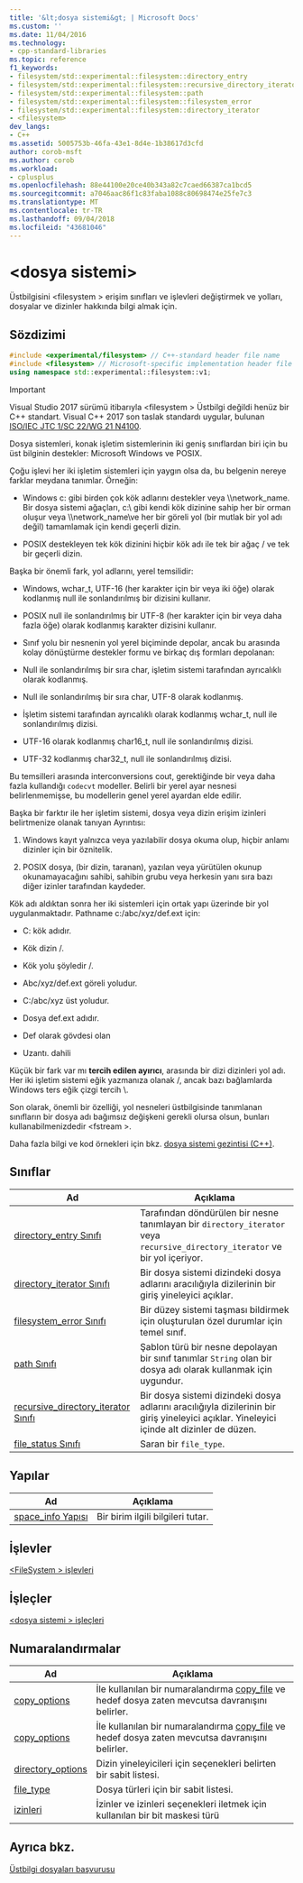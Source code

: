 ```yaml
---
title: '&lt;dosya sistemi&gt; | Microsoft Docs'
ms.custom: ''
ms.date: 11/04/2016
ms.technology:
- cpp-standard-libraries
ms.topic: reference
f1_keywords:
- filesystem/std::experimental::filesystem::directory_entry
- filesystem/std::experimental::filesystem::recursive_directory_iterator
- filesystem/std::experimental::filesystem::path
- filesystem/std::experimental::filesystem::filesystem_error
- filesystem/std::experimental::filesystem::directory_iterator
- <filesystem>
dev_langs:
- C++
ms.assetid: 5005753b-46fa-43e1-8d4e-1b38617d3cfd
author: corob-msft
ms.author: corob
ms.workload:
- cplusplus
ms.openlocfilehash: 88e44100e20ce40b343a82c7caed66387ca1bcd5
ms.sourcegitcommit: a7046aac86f1c83faba1088c80698474e25fe7c3
ms.translationtype: MT
ms.contentlocale: tr-TR
ms.lasthandoff: 09/04/2018
ms.locfileid: "43681046"
---
```

# <a name="ltfilesystemgt"></a>&lt;dosya sistemi&gt;

Üstbilgisini &lt;filesystem > erişim sınıfları ve işlevleri değiştirmek ve yolları, dosyalar ve dizinler hakkında bilgi almak için.

## <a name="syntax"></a>Sözdizimi

```cpp
#include <experimental/filesystem> // C++-standard header file name
#include <filesystem> // Microsoft-specific implementation header file name
using namespace std::experimental::filesystem::v1;
```

> [!IMPORTANT]
> Visual Studio 2017 sürümü itibarıyla \<filesystem > Üstbilgi değildi henüz bir C++ standart. Visual C++ 2017 son taslak standardı uygular, bulunan [ISO/IEC JTC 1/SC 22/WG 21 N4100](http://www.open-std.org/jtc1/sc22/wg21/docs/papers/2014/n4100.pdf).

Dosya sistemleri, konak işletim sistemlerinin iki geniş sınıflardan biri için bu üst bilginin destekler: Microsoft Windows ve POSIX.

Çoğu işlevi her iki işletim sistemleri için yaygın olsa da, bu belgenin nereye farklar meydana tanımlar. Örneğin:

- Windows c: gibi birden çok kök adlarını destekler veya \\\network_name. Bir dosya sistemi ağaçları, c:\ gibi kendi kök dizinine sahip her bir orman oluşur veya \\\network_name\\ve her bir göreli yol (bir mutlak bir yol adı değil) tamamlamak için kendi geçerli dizin.

- POSIX destekleyen tek kök dizinini hiçbir kök adı ile tek bir ağaç / ve tek bir geçerli dizin.

Başka bir önemli fark, yol adlarını, yerel temsilidir:

- Windows, wchar_t, UTF-16 (her karakter için bir veya iki öğe) olarak kodlanmış null ile sonlandırılmış bir dizisini kullanır.

- POSIX null ile sonlandırılmış bir UTF-8 (her karakter için bir veya daha fazla öğe) olarak kodlanmış karakter dizisini kullanır.

- Sınıf yolu bir nesnenin yol yerel biçiminde depolar, ancak bu arasında kolay dönüştürme destekler formu ve birkaç dış formları depolanan:

- Null ile sonlandırılmış bir sıra char, işletim sistemi tarafından ayrıcalıklı olarak kodlanmış.

- Null ile sonlandırılmış bir sıra char, UTF-8 olarak kodlanmış.

- İşletim sistemi tarafından ayrıcalıklı olarak kodlanmış wchar_t, null ile sonlandırılmış dizisi.

- UTF-16 olarak kodlanmış char16_t, null ile sonlandırılmış dizisi.

- UTF-32 kodlanmış char32_t, null ile sonlandırılmış dizisi.

Bu temsilleri arasında interconversions cout, gerektiğinde bir veya daha fazla kullandığı `codecvt` modeller. Belirli bir yerel ayar nesnesi belirlenmemişse, bu modellerin genel yerel ayardan elde edilir.

Başka bir farktır ile her işletim sistemi, dosya veya dizin erişim izinleri belirtmenize olanak tanıyan Ayrıntısı:

1. Windows kayıt yalnızca veya yazılabilir dosya okuma olup, hiçbir anlamı dizinler için bir öznitelik.

1. POSIX dosya, (bir dizin, taranan), yazılan veya yürütülen okunup okunamayacağını sahibi, sahibin grubu veya herkesin yanı sıra bazı diğer izinler tarafından kaydeder.

Kök adı aldıktan sonra her iki sistemleri için ortak yapı üzerinde bir yol uygulanmaktadır. Pathname c:/abc/xyz/def.ext için:

- C: kök adıdır.

- Kök dizin /.

- Kök yolu şöyledir /.

- Abc/xyz/def.ext göreli yoludur.

- C:/abc/xyz üst yoludur.

- Dosya def.ext adıdır.

- Def olarak gövdesi olan

- Uzantı. dahili

Küçük bir fark var mı **tercih edilen ayırıcı**, arasında bir dizi dizinleri yol adı. Her iki işletim sistemi eğik yazmanıza olanak /, ancak bazı bağlamlarda Windows ters eğik çizgi tercih \\.

Son olarak, önemli bir özelliği, yol nesneleri üstbilgisinde tanımlanan sınıfların bir dosya adı bağımsız değişkeni gerekli olursa olsun, bunları kullanabilmenizdedir \<fstream >.

Daha fazla bilgi ve kod örnekleri için bkz. [dosya sistemi gezintisi (C++)](../standard-library/file-system-navigation.md).

## <a name="classes"></a>Sınıflar

|Ad|Açıklama|
|----------|-----------------|
|[directory_entry Sınıfı](../standard-library/directory-entry-class.md)|Tarafından döndürülen bir nesne tanımlayan bir `directory_iterator` veya `recursive_directory_iterator` ve bir yol içeriyor.|
|[directory_iterator Sınıfı](../standard-library/directory-iterator-class.md)|Bir dosya sistemi dizindeki dosya adlarını aracılığıyla dizilerinin bir giriş yineleyici açıklar.|
|[filesystem_error Sınıfı](../standard-library/filesystem-error-class.md)|Bir düzey sistemi taşması bildirmek için oluşturulan özel durumlar için temel sınıf.|
|[path Sınıfı](../standard-library/path-class.md)|Şablon türü bir nesne depolayan bir sınıf tanımlar `String` olan bir dosya adı olarak kullanmak için uygundur.|
|[recursive_directory_iterator Sınıfı](../standard-library/recursive-directory-iterator-class.md)|Bir dosya sistemi dizindeki dosya adlarını aracılığıyla dizilerinin bir giriş yineleyici açıklar. Yineleyici içinde alt dizinler de düzen.|
|[file_status Sınıfı](../standard-library/file-status-class.md)|Saran bir `file_type`.|

## <a name="structs"></a>Yapılar

|Ad|Açıklama|
|----------|-----------------|
|[space_info Yapısı](../standard-library/space-info-structure.md)|Bir birim ilgili bilgileri tutar.|

## <a name="functions"></a>İşlevler

[\<FileSystem > işlevleri](../standard-library/filesystem-functions.md)

## <a name="operators"></a>İşleçler

[\<dosya sistemi > işleçleri](../standard-library/filesystem-operators.md)

## <a name="enumerations"></a>Numaralandırmalar

|Ad|Açıklama|
|----------|-----------------|
|[copy_options](../standard-library/filesystem-enumerations.md#copy_options)|İle kullanılan bir numaralandırma [copy_file](../standard-library/filesystem-functions.md#copy_file) ve hedef dosya zaten mevcutsa davranışını belirler.|
|[copy_options](../standard-library/filesystem-enumerations.md#copy_options)|İle kullanılan bir numaralandırma [copy_file](../standard-library/filesystem-functions.md#copy_file) ve hedef dosya zaten mevcutsa davranışını belirler.|
|[directory_options](../standard-library/filesystem-enumerations.md#directory_options)|Dizin yineleyicileri için seçenekleri belirten bir sabit listesi.|
|[file_type](../standard-library/filesystem-enumerations.md#file_type)|Dosya türleri için bir sabit listesi.|
|[izinleri](../standard-library/filesystem-enumerations.md#perms)|İzinler ve izinleri seçenekleri iletmek için kullanılan bir bit maskesi türü|

## <a name="see-also"></a>Ayrıca bkz.

[Üstbilgi dosyaları başvurusu](../standard-library/cpp-standard-library-header-files.md)<br/>
